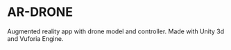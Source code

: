 # AR-DRONE
Augmented reality app with drone model and controller. Made with Unity 3d and Vuforia Engine.
